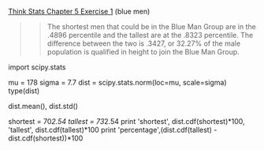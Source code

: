 [Think Stats Chapter 5 Exercise 1](http://greenteapress.com/thinkstats2/html/thinkstats2006.html#toc50) (blue men)

>> The shortest men that could be in the Blue Man Group are in the .4896 percentile and the tallest are at the .8323 percentile. The difference between the two is .3427, or 32.27% of the male population is qualified in height to join the Blue Man Group.

import scipy.stats

mu = 178
sigma = 7.7
dist = scipy.stats.norm(loc=mu, scale=sigma)
type(dist)

dist.mean(), dist.std()

shortest = 70*2.54
tallest = 73*2.54
print 'shortest', dist.cdf(shortest)*100, 'tallest', dist.cdf(tallest)*100
print 'percentage',(dist.cdf(tallest) - dist.cdf(shortest))*100